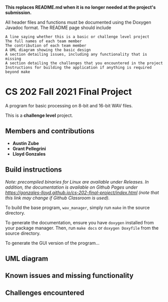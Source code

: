 **This replaces README.md when it is no longer needed at the project's submission.**

All header files and functions must be documented using the Doxygen Javadoc format. The README page should include

    A line saying whether this is a basic or challenge level project
    The full names of each team member
    The contribution of each team member
    A UML diagram showing the basic design
    A section detailing issues, including any functionality that is missing
    A section detailing the challenges that you encountered in the project
    Instructions for building the application if anything is required beyond make

# CS 202 Fall 2021 Final Project
A program for basic processing on 8-bit and 16-bit WAV files. 

This is a **challenge level** project.

## Members and contributions
 - **Austin Zube**
 - **Grant Pellegrini**
 - **Lloyd Gonzales**

## Build instructions
*Note: precompiled binaries for Linux are available under Releases. In addition, the documentation is available on Github Pages under https://gonzales-lloyd.github.io/cs-202-final-project/index.html (note that this link may change if Github Classroom is used).* 

To build the base program, `wav_manager`, simply run `make` in the source directory.

To generate the documentation, ensure you have `doxygen` installed from your package manager. Then, run `make docs` or `doxygen Doxyfile` from the source directory.

To generate the GUI version of the program...
## UML diagram

## Known issues and missing functionality

## Challenges encountered